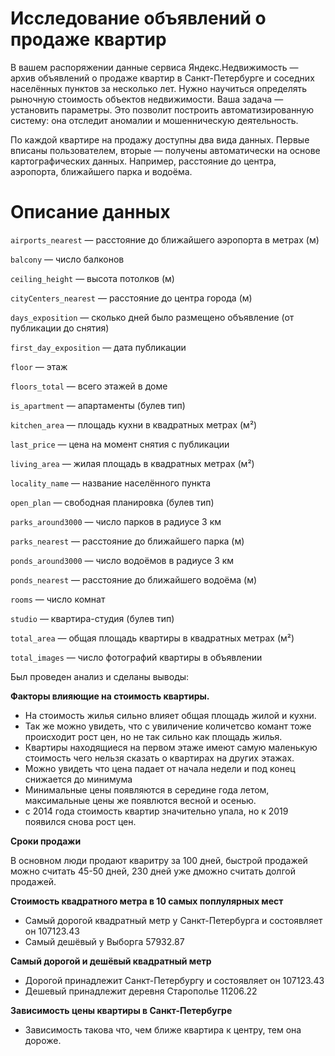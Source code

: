 # Исследование объявлений о продаже квартир

В вашем распоряжении данные сервиса Яндекс.Недвижимость — архив объявлений о продаже квартир в Санкт-Петербурге и соседних населённых пунктов за несколько лет. Нужно научиться определять рыночную стоимость объектов недвижимости. Ваша задача — установить параметры. Это позволит построить автоматизированную систему: она отследит аномалии и мошенническую деятельность. 

По каждой квартире на продажу доступны два вида данных. Первые вписаны пользователем, вторые — получены автоматически на основе картографических данных. Например, расстояние до центра, аэропорта, ближайшего парка и водоёма. 



# Описание данных


`airports_nearest` — расстояние до ближайшего аэропорта в метрах (м)  

`balcony` — число балконов  

`ceiling_height` — высота потолков (м)  

`cityCenters_nearest` — расстояние до центра города (м)  

`days_exposition` — сколько дней было размещено объявление (от публикации до снятия)  

`first_day_exposition` — дата публикации  

`floor` — этаж  

`floors_total` — всего этажей в доме  

`is_apartment` — апартаменты (булев тип)  

`kitchen_area` — площадь кухни в квадратных метрах (м²)  

`last_price` — цена на момент снятия с публикации  

`living_area` — жилая площадь в квадратных метрах (м²)  

`locality_name` — название населённого пункта  

`open_plan` — свободная планировка (булев тип)  

`parks_around3000` — число парков в радиусе 3 км  

`parks_nearest` — расстояние до ближайшего парка (м)  

`ponds_around3000` — число водоёмов в радиусе 3 км  

`ponds_nearest` — расстояние до ближайшего водоёма (м)  

`rooms` — число комнат  

`studio` — квартира-студия (булев тип)  

`total_area` — общая площадь квартиры в квадратных метрах (м²)  

`total_images` — число фотографий квартиры в объявлении

Был проведен анализ и сделаны выводы:

**Факторы влияющие на стоимость квартиры.**

- На стоимость жилья сильно влияет общая площадь жилой и кухни.
- Так же можно увидеть, что с увиличение количетсво комант тоже происходит рост цен, но не так сильно как площадь жилья.
- Квартиры находящиеся на первом этаже имеют самую маленькую стоимость чего нельзя сказать о квартирах на других этажах.
- Можно увидеть что цена падает от начала недели и под конец снижается до минимума
- Минимальные цены появляются в середине года летом, максимальные цены же появлются весной и осенью.
- с 2014 года стоимость квартир значительно упала, но к 2019 появился снова рост цен.

**Сроки продажи**

В основном люди продают кваритру за 100 дней, быстрой продажей можно считать 45-50 дней, 230 дней уже дможно считать долгой продажей.

**Стоимость квадратного метра в 10 самых поплулярных мест**
- Самый дорогой квадратный метр у Санкт-Петербурга и состоявляет он 107123.43
- Самый дешёвый у Выборга 57932.87

**Самый дорогой и дешёвый квадратный метр**
- Дорогой принадлежит Санкт-Петербургу и состоявляет он 107123.43
- Дешевый принадлежит деревня Старополье 11206.22

**Зависимость цены квартиры в Санкт-Петербугре**
- Зависимость такова что, чем ближе квартира к центру, тем она дороже.
